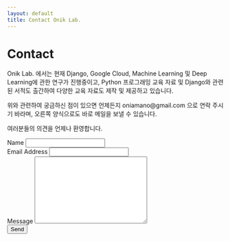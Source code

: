```yaml
---
layout: default
title: Contact Onik Lab.
---
```


<div id="contact">
  <h1 class="pageTitle">Contact</h1>
  <div class="contactContent">
    <p>Onik Lab. 에서는 현재 Django, Google Cloud, Machine Learning 및 Deep Learning에 관한 연구가 진행중이고, Python 프로그래밍 교육 자료 및 Django와 관련된 서적도 출간하여 다양한 교육 자료도 제작 및 제공하고 있습니다. </p>
    <p>위와 관련하여 궁금하신 점이 있으면 언제든지 oniamano@gmail.com 으로 연락 주시기 바라며, 오른쪽 양식으로도 바로 메일을 보낼 수 있습니다.</p>
    <p>여러분들의 의견을 언제나 환영합니다.</p>
  </div>
  <form action="https://formspree.io/oniamano@gmail.com" method="POST">
    <label for="name">Name</label>
    <input type="text" id="name" name="name" class="full-width"><br>
    <label for="email">Email Address</label>
    <input type="email" id="email" name="_replyto" class="full-width"><br>
    <label for="message">Message</label>
    <textarea name="message" id="message" cols="30" rows="10" class="full-width"></textarea><br>
    <input type="submit" value="Send" class="button">
  </form>
</div>
